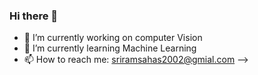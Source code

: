 ### Hi there 👋

- 🔭 I’m currently working on computer Vision 
- 🌱 I’m currently learning Machine Learning 
- 📫 How to reach me: sriramsahas2002@gmial.com
-->
